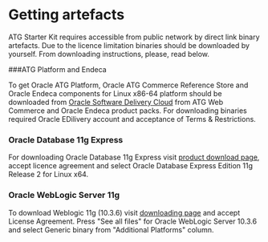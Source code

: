 Getting artefacts
=================

ATG Starter Kit requires accessible from public network by direct link binary artefacts. Due to the licence limitation binaries should be downloaded by yourself. From downloading instructions, please, read below.  

###ATG Platform and Endeca

To get Oracle ATG Platform, Oracle ATG Commerce Reference Store and Oracle Endeca components for Linux x86-64 platform should be downloaded from [Oracle Software Delivery Cloud](https://edelivery.oracle.com) from ATG Web Commerce and Oracle Endeca product packs. For downloading binaries required Oracle EDilivery account and acceptance of Terms & Restrictions.

### Oracle Database 11g Express

For downloading Oracle Database 11g Express visit [product download page](http://www.oracle.com/technetwork/database/database-technologies/express-edition/downloads/index.html), accept licence agreement and select Oracle Database Express Edition 11g Release 2 for Linux x64.

### Oracle WebLogic Server 11g

To download Weblogic 11g (10.3.6) visit [downloading page](http://www.oracle.com/technetwork/middleware/ias/downloads/wls-main-097127.html) and accept License Agreement. Press "See all files" for Oracle WebLogic Server 10.3.6 and select Generic binary from "Additional Platforms" column.



